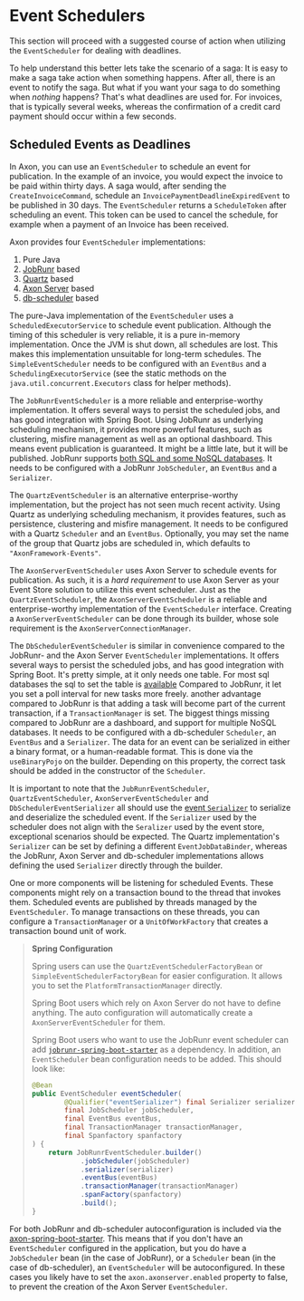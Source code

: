 # Event Schedulers

This section will proceed with a suggested course of action when utilizing the `EventScheduler` for dealing with deadlines.

To help understand this better lets take the scenario of a saga: 
It is easy to make a saga take action when something happens. 
After all, there is an event to notify the saga. But what if you want your saga to do something when _nothing_ happens? 
That's what deadlines are used for. 
For invoices, that is typically several weeks, whereas the confirmation of a credit card payment should occur within a few seconds.

## Scheduled Events as Deadlines

In Axon, you can use an `EventScheduler` to schedule an event for publication. In the example of an invoice, you would expect the invoice to be paid within thirty days. A saga would, after sending the `CreateInvoiceCommand`, schedule an `InvoicePaymentDeadlineExpiredEvent` to be published in 30 days. The `EventScheduler` returns a `ScheduleToken` after scheduling an event. This token can be used to cancel the schedule, for example when a payment of an Invoice has been received.

Axon provides four `EventScheduler` implementations:

 1. Pure Java
 2. [JobRunr](https://www.jobrunr.io/) based
 3. [Quartz](http://www.quartz-scheduler.org/) based
 4. [Axon Server](../../axon-server/introduction.md) based
 5. [db-scheduler](https://github.com/kagkarlsson/db-scheduler) based

The pure-Java implementation of the `EventScheduler` uses a `ScheduledExecutorService` to schedule event publication. 
Although the timing of this scheduler is very reliable, it is a pure in-memory implementation. 
Once the JVM is shut down, all schedules are lost. 
This makes this implementation unsuitable for long-term schedules.
The `SimpleEventScheduler` needs to be configured with an `EventBus` and a `SchedulingExecutorService` \(see the static methods on the `java.util.concurrent.Executors` class for helper methods\).

The `JobRunrEventScheduler` is a more reliable and enterprise-worthy implementation.
It offers several ways to persist the scheduled jobs, and has good integration with Spring Boot.
Using JobRunr as underlying scheduling mechanism, it provides more powerful features, such as clustering, misfire management as well as an optional dashboard.
This means event publication is guaranteed. It might be a little late, but it will be published.
JobRunr supports [both SQL and some NoSQL databases](https://www.jobrunr.io/en/documentation/installation/storage/).
It needs to be configured with a JobRunr `JobScheduler`, an `EventBus` and a `Serializer`.

The `QuartzEventScheduler` is an alternative enterprise-worthy implementation, but the project has not seen much recent activity. 
Using Quartz as underlying scheduling mechanism, it provides features, such as persistence, clustering and misfire management.
It needs to be configured with a Quartz `Scheduler` and an `EventBus`. 
Optionally, you may set the name of the group that Quartz jobs are scheduled in, which defaults to `"AxonFramework-Events"`.

The `AxonServerEventScheduler` uses Axon Server to schedule events for publication.
As such, it is a *hard requirement* to use Axon Server as your Event Store solution to utilize this event scheduler.
Just as the `QuartzEventScheduler`, the `AxonServerEventScheduler` is a reliable and enterprise-worthy implementation of the `EventScheduler` interface.
Creating a `AxonServerEventScheduler` can be done through its builder, whose sole requirement is the `AxonServerConnectionManager`.

The `DbSchedulerEventScheduler` is similar in convenience compared to the JobRunr- and the Axon Server `EventScheduler` implementations.
It offers several ways to persist the scheduled jobs, and has good integration with Spring Boot.
It's pretty simple, at it only needs one table. For most sql databases the sql to set the table is [available](https://github.com/kagkarlsson/db-scheduler/tree/master/db-scheduler/src/test/resources/com/github/kagkarlsson/scheduler)
Compared to JobRunr, it let you set a poll interval for new tasks more freely.
another advantage compared to JobRunr is that adding a task will become part of the current transaction, if a `TransactionManager` is set.
The biggest things missing compared to JobRunr are a dashboard, and support for multiple NoSQL databases.
It needs to be configured with a db-scheduler `Scheduler`, an `EventBus` and a `Serializer`.
The data for an event can be serialized in either a binary format, or a human-readable format. This is done via the `useBinaryPojo` on the builder.
Depending on this property, the correct task should be added in the constructor of the `Scheduler`.

It is important to note that the `JubRunrEventScheduler`, `QuartzEventScheduler`, `AxonServerEventScheduler` and `DbSchedulerEventSerializer` all should use the [event `Serializer`](../serialization.md#event-serialization) to serialize and deserialize the scheduled event.
If the `Serializer` used by the scheduler does not align with the `Seralizer` used by the event store, exceptional scenarios should be expected.
The Quartz implementation's `Serializer` can be set by defining a different `EventJobDataBinder`, whereas the JobRunr, Axon Server and db-scheduler implementations allows defining the used `Serializer` directly through the builder.

One or more components will be listening for scheduled Events. 
These components might rely on a transaction bound to the thread that invokes them. 
Scheduled events are published by threads managed by the `EventScheduler`. 
To manage transactions on these threads, you can configure a `TransactionManager` or a `UnitOfWorkFactory` that creates a transaction bound unit of work.

> **Spring Configuration**
>
> Spring users can use the `QuartzEventSchedulerFactoryBean` or `SimpleEventSchedulerFactoryBean` for easier configuration. 
> It allows you to set the `PlatformTransactionManager` directly.
>
> Spring Boot users which rely on Axon Server do not have to define anything.
> The auto configuration will automatically create a `AxonServerEventScheduler` for them.
> 
> Spring Boot users who want to use the JobRunr event scheduler can add [`jobrunr-spring-boot-starter`](https://mvnrepository.com/artifact/org.jobrunr/jobrunr-spring-boot-starter) as a dependency.
> In addition, an `EventScheduler` bean configuration needs to be added. This should look like:
> ```java
> @Bean
> public EventScheduler eventScheduler(
>         @Qualifier("eventSerializer") final Serializer serializer,
>         final JobScheduler jobScheduler,
>         final EventBus eventBus,
>         final TransactionManager transactionManager,
>         final Spanfactory spanfactory
> ) {
>     return JobRunrEventScheduler.builder()
>             .jobScheduler(jobScheduler)
>             .serializer(serializer)
>             .eventBus(eventBus)
>             .transactionManager(transactionManager)
>             .spanFactory(spanfactory)
>             .build();
> }
> ```

For both JobRunr and db-scheduler autoconfiguration is included via the [axon-spring-boot-starter](https://github.com/AxonFramework/AxonFramework/tree/master/spring-boot-starter). This means that if you don't have an `EventScheduler` configured in the application, but you do have a `JobScheduler` bean (in the case of JobRunr), or a `Scheduler` bean (in the case of db-scheduler), an `EventScheduler` will be autoconfigured. In these cases you likely have to set the `axon.axonserver.enabled` property to false, to prevent the creation of the Axon Server `EventScheduler`. 